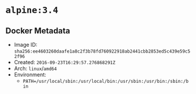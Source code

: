 # `alpine:3.4`

## Docker Metadata

- Image ID: `sha256:ee4603260daafe1a8c2f3b78fd760922918ab2441cbb2853ed5c439e59c52f96`
- Created: `2016-09-23T16:29:57.276868291Z`
- Arch: `linux`/`amd64`
- Environment:
  - `PATH=/usr/local/sbin:/usr/local/bin:/usr/sbin:/usr/bin:/sbin:/bin`

